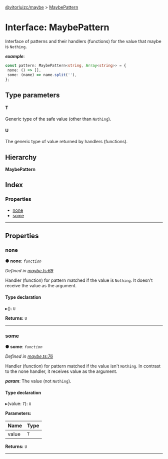 [@vitorluizc/maybe](../README.md) > [MaybePattern](../interfaces/maybepattern.md)

# Interface: MaybePattern

Interface of patterns and their handlers (functions) for the value that maybe is `Nothing`.

*__example__*:
 ```ts
const pattern: MaybePattern<string, Array<string>> = {
  none: () => [],
  some: (name) => name.split(''),
};
```

## Type parameters
#### T 

Generic type of the safe value (other than `Nothing`).

#### U 

The generic type of value returned by handlers (functions).

## Hierarchy

**MaybePattern**

## Index

### Properties

* [none](maybepattern.md#none)
* [some](maybepattern.md#some)

---

## Properties

<a id="none"></a>

###  none

**● none**: *`function`*

*Defined in [maybe.ts:69](https://github.com/VitorLuizC/maybe/blob/581133e/src/maybe.ts#L69)*

Handler (function) for pattern matched if the value is `Nothing`. It doesn't receive the value as the argument.

#### Type declaration
▸(): `U`

**Returns:** `U`

___
<a id="some"></a>

###  some

**● some**: *`function`*

*Defined in [maybe.ts:76](https://github.com/VitorLuizC/maybe/blob/581133e/src/maybe.ts#L76)*

Handler (function) for pattern matched if the value isn't `Nothing`. In contrast to the none handler, it receives value as the argument.

*__param__*: The value (not `Nothing`).

#### Type declaration
▸(value: *`T`*): `U`

**Parameters:**

| Name | Type |
| ------ | ------ |
| value | `T` |

**Returns:** `U`

___

